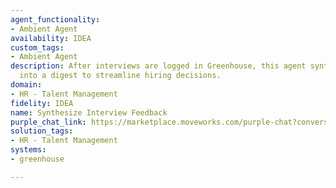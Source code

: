 ```yaml
---
agent_functionality:
- Ambient Agent
availability: IDEA
custom_tags:
- Ambient Agent
description: After interviews are logged in Greenhouse, this agent synthesizes feedback
  into a digest to streamline hiring decisions.
domain:
- HR - Talent Management
fidelity: IDEA
name: Synthesize Interview Feedback
purple_chat_link: https://marketplace.moveworks.com/purple-chat?conversation=%7B%22messages%22%3A%5B%7B%22parts%22%3A%5B%7B%22richText%22%3A%22%3Cp+xmlns%3D%5C%22http%3A%2F%2Fwww.w3.org%2F1999%2Fxhtml%5C%22%3EHi+Alex%2C+all+four+interview+feedback+sessions+for+%3Cb%3ESarah+Jenkins%3C%2Fb%3E+regarding+the+%3Ci%3ESenior+Product+Manager%3C%2Fi%3E+role+are+now+logged+in+Greenhouse.%3C%2Fp%3E%3Cp+xmlns%3D%5C%22http%3A%2F%2Fwww.w3.org%2F1999%2Fxhtml%5C%22%3EWould+you+like+me+to+synthesize+the+feedback+into+a+digest%3F%3C%2Fp%3E%22%7D%2C%7B%22buttons%22%3A%5B%7B%22buttonText%22%3A%22Yes%2C+Synthesize+Feedback%22%7D%2C%7B%22buttonText%22%3A%22View+in+Greenhouse%22%7D%5D%7D%5D%2C%22role%22%3A%22assistant%22%7D%2C%7B%22parts%22%3A%5B%7B%22reasoningSteps%22%3A%5B%7B%22richText%22%3A%22Retrieving+interview+scorecards+for+Sarah+Jenkins+from+Greenhouse%22%2C%22status%22%3A%22pending%22%7D%2C%7B%22richText%22%3A%22Analyzing+feedback+from+4+interviewers%22%2C%22status%22%3A%22pending%22%7D%2C%7B%22richText%22%3A%22Generating+feedback+summary%22%2C%22status%22%3A%22pending%22%7D%5D%7D%5D%2C%22role%22%3A%22assistant%22%7D%2C%7B%22parts%22%3A%5B%7B%22reasoningSteps%22%3A%5B%7B%22richText%22%3A%22Retrieved+interview+scorecards+for+Sarah+Jenkins+from+Greenhouse%22%2C%22status%22%3A%22success%22%7D%2C%7B%22richText%22%3A%22Analyzed+feedback+from+4+interviewers%22%2C%22status%22%3A%22success%22%7D%2C%7B%22richText%22%3A%22Generated+feedback+summary%22%2C%22status%22%3A%22success%22%7D%5D%7D%2C%7B%22richText%22%3A%22%3Cp+xmlns%3D%5C%22http%3A%2F%2Fwww.w3.org%2F1999%2Fxhtml%5C%22%3EHere+is+the+synthesized+feedback+for+Sarah+Jenkins%3A%3C%2Fp%3E%3Cul+xmlns%3D%5C%22http%3A%2F%2Fwww.w3.org%2F1999%2Fxhtml%5C%22%3E%3Cli%3E%3Cb%3EOverall+Recommendation%3A%3C%2Fb%3E+Mixed+%282+Hire%2C+1+Strong+Hire%2C+1+No+Hire%29%3C%2Fli%3E%3Cli%3E%3Cb%3EKey+Strengths%3A%3C%2Fb%3E+Strong+domain+expertise%2C+excellent+communication%2C+data-driven+decision+making.%3C%2Fli%3E%3Cli%3E%3Cb%3EKey+Concerns%3A%3C%2Fb%3E+Limited+experience+with+enterprise+B2B+products%2C+some+hesitation+on+leadership+style+from+one+interviewer.%3C%2Fli%3E%3Cli%3E%3Cb%3ENext+Steps+Recommendation%3A%3C%2Fb%3E+Proceed+to+hiring+committee+debrief.%3C%2Fli%3E%3C%2Ful%3E%22%7D%2C%7B%22citations%22%3A%5B%7B%22citationTitle%22%3A%22Sarah+Jenkins+-+Senior+Product+Manager%22%2C%22connectorName%22%3A%22greenhouse%22%7D%5D%7D%2C%7B%22buttons%22%3A%5B%7B%22buttonText%22%3A%22Schedule+Debrief+Meeting%22%7D%2C%7B%22buttonText%22%3A%22Reject+Candidate%22%7D%2C%7B%22buttonText%22%3A%22View+Full+Feedback%22%7D%5D%7D%5D%2C%22role%22%3A%22assistant%22%7D%5D%2C%22assistantConfig%22%3A%7B%22userName%22%3A%22Moveworks%22%2C%22initials%22%3A%22U%22%2C%22providedIcon%22%3A%22silhoutte%22%7D%2C%22userConfig%22%3A%7B%22userName%22%3A%22You%22%2C%22initials%22%3A%22U%22%2C%22providedIcon%22%3A%22silhoutte%22%7D%7D
solution_tags:
- HR - Talent Management
systems:
- greenhouse

---
```

